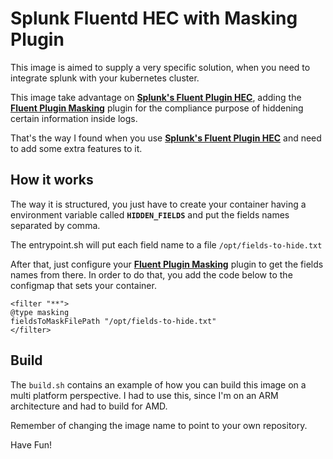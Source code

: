 # Splunk Fluentd HEC with Masking Plugin

This image is aimed to supply a very specific solution, when you need to integrate splunk with your kubernetes cluster.

This image take advantage on **[Splunk's Fluent Plugin HEC](https://github.com/splunk/fluent-plugin-splunk-hec)**, adding the **[Fluent Plugin Masking](https://github.com/payu/fluent-plugin-masking)** plugin for the compliance purpose of hiddening certain information inside logs.

That's the way I found when you use **[Splunk's Fluent Plugin HEC](https://github.com/splunk/fluent-plugin-splunk-hec)** and need to add some extra features to it.

## How it works

The way it is structured, you just have to create your container having a environment variable called **`HIDDEN_FIELDS`** and put the fields names separated by comma.

The entrypoint.sh will put each field name to a file `/opt/fields-to-hide.txt`

After that, just configure your **[Fluent Plugin Masking](https://github.com/payu/fluent-plugin-masking)** plugin to get the fields names from there. In order to do that, you add the code below to the configmap that sets your container.

	<filter "**">
	@type masking
	fieldsToMaskFilePath "/opt/fields-to-hide.txt"
	</filter>

## Build

The `build.sh` contains an example of how you can build this image on a multi platform perspective. I had to use this, since I'm on an ARM architecture and had to build for AMD.

Remember of changing the image name to point to your own repository.

Have Fun!